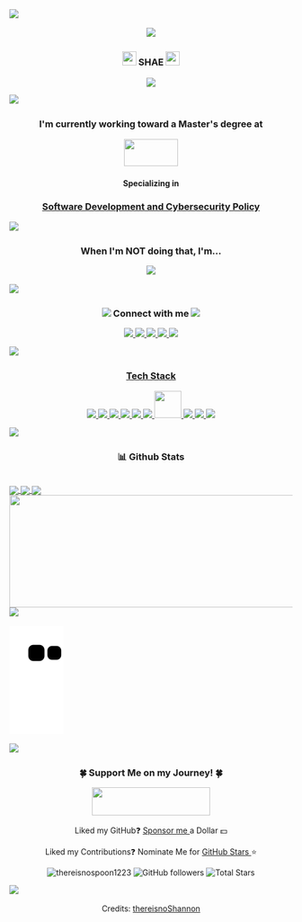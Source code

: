 <img src="https://user-images.githubusercontent.com/73097560/115834477-dbab4500-a447-11eb-908a-139a6edaec5c.gif">	

<p align="center"><a href="https://github.com/DenverCoder1/readme-typing-svg"><img src="https://readme-typing-svg.herokuapp.com?lines=Hi,+I'm+Shannon+Smith;but+almost+everyone+calls+me&center=true&width=500&height=50"></a></p>

<h3 align="center"><img src="https://raw.githubusercontent.com/iampavangandhi/iampavangandhi/master/gifs/Hi.gif" width="25" height="25">  SHAE  <img src="https://raw.githubusercontent.com/iampavangandhi/iampavangandhi/master/gifs/Hi.gif" width="25" height="25"></a>
</h3>



<p align="center">
  <img align="center" src="https://github.com/thereisnoShannon/photos/blob/main/purple.jpg" style = "width: -webkit-fill-available;"/>
</p>



<img src="https://user-images.githubusercontent.com/73097560/115834477-dbab4500-a447-11eb-908a-139a6edaec5c.gif">	


<h3 align="center"> I'm currently working toward a Master's degree at </h3>
<p align="center"><img src="https://upload.wikimedia.org/wikipedia/commons/6/60/Virginia_Tech_Hokies_logo.svg" height="48" width="96"/></p>
<h4 align="center"> Specializing in </h4>
<h3 align="center"><a href="https://vtmit.vt.edu/academics/curriculum.html#graduate-certificates"> Software Development and Cybersecurity Policy </a></h3>


<img src="https://user-images.githubusercontent.com/73097560/115834477-dbab4500-a447-11eb-908a-139a6edaec5c.gif">	


<h3 align="center"> When I'm NOT doing that, I'm... </h3>

<p align="center"><a href="https://github.com/DenverCoder1/readme-typing-svg"><img src="https://readme-typing-svg.herokuapp.com?lines=👨‍💻+Improving+my+Programming+skills;🎨+Painting,+drawing,+sculpting+or+woodworking;🏠+Completing+home+renovation+projects;Spending+time+with+my+💍+wife+and+🐾+pets;🚀+Always+ready+to+collaborate&center=true&width=500&height=50"></a></p>


<img src="https://user-images.githubusercontent.com/73097560/115834477-dbab4500-a447-11eb-908a-139a6edaec5c.gif">	


<h3 align="center"><img src="https://media.giphy.com/media/iY8CRBdQXODJSCERIr/giphy.gif" width="30px"> Connect with me <img src="https://media.giphy.com/media/iY8CRBdQXODJSCERIr/giphy.gif" width="30px"></h3>
								      
<p align="center">
    <a title="Linkedin" href="https://www.linkedin.com/in/call-me-shae/">
    <img src="https://img.icons8.com/nolan/48/linkedin.png"/>
    </a>
    <a title="Portfolio" href="https://thereisnoShannon.github.io/Shae%20Smith/index.html">
    <img src="https://img.icons8.com/nolan/48/github.png"/>
    </a>
    <a title="Art Site" href="https://shae1223.wixsite.com/shae-smith-artist">
    <img src="https://user-images.githubusercontent.com/75339573/189492299-8fe30fb6-b0ff-4406-bbf2-fa7f8f41645d.png"/>
    </a>
    <a title="Facebook" href="https://www.facebook.com/shaesmith1223">
    <img src="https://img.icons8.com/nolan/48/facebook.png"/>
    </a>
    <a title="Instagram" href="https://www.instagram.com/shaeasis/">
    <img src="https://img.icons8.com/nolan/48/instagram-new.png"/>
</p>	


<img src="https://user-images.githubusercontent.com/73097560/115834477-dbab4500-a447-11eb-908a-139a6edaec5c.gif">			      


<h3 align="center"> Tech Stack </h3>

<p align="center">
    <a title="Java" href="https://www.java.com/">
    <img src="https://img.icons8.com/color/48/null/java-coffee-cup-logo--v1.png"/>
    </a>
    <a title="Javascript" href="https://www.javascript.com/">
    <img src="https://img.icons8.com/fluency/48/null/javascript.png"/>
    </a>
    <a title="HTML5" href="https://www.java.com/en/">
    <img src="https://img.icons8.com/color/48/null/html-5--v1.png"/>
    </a>
    <a title="CSS3" href="https://en.wikipedia.org/wiki/CSS">
    <img src="https://img.icons8.com/color/48/000000/css3.png"/>
    </a>
    <a title="Sass" href="https://en.wikipedia.org/wiki/Sass_(stylesheet_language)">
    <img src="https://img.icons8.com/color/48/000000/sass.png"/>
    </a>
    <a title="Kotlin" href="https://en.wikipedia.org/wiki/Kotlin_(programming_language)">
    <img src="https://img.icons8.com/color/48/null/kotlin.png"/>
    </a>
    <a title="Eclipse" href="https://www.eclipse.org/ide/">
    <img src="https://user-images.githubusercontent.com/11943860/46922575-7017cf80-cfe1-11e8-845a-0cd198fb546c.png" width="48px" height="48px"/>
    </a>
    <a title="IntelliJ" href="https://www.jetbrains.com/idea/">
    <img src="https://img.icons8.com/color/48/000000/intellij-idea.png"/>
    </a>
    <a title="Android Studio" href="https://en.wikipedia.org/wiki/Android_Studio">    
    <img src="https://img.icons8.com/color/48/null/android-studio--v2.png"/>
    </a>
    <a title="GitLab" href="https://about.gitlab.com/">  
    <img src="https://img.icons8.com/color/48/null/gitlab.png"/>
    </a>

</p>


<img src="https://user-images.githubusercontent.com/73097560/115834477-dbab4500-a447-11eb-908a-139a6edaec5c.gif">			      
  
	
<h3 align="center"> 📊 Github Stats </h3>
	
<br>

<a href="https://streak-stats.demolab.com/thereisnoShannon/">
  <img align="center" src="https://streak-stats.demolab.com?user=thereisnoShannon&theme=radical&hide_border=true&date_format=M%20j%5B%2C%20Y%5D&ring=8508B4&fire=FF8622&sideNums=8508B4" width="400" />
</a>
<a href="https://github.com/thereisnoShannon/github-readme-stats">
  <img align="center" src="https://github-readme-stats.vercel.app/api?username=thereisnoShannon&theme=radical&hide_border=true" width="400" />
</a>
<a href="https://github.com/thereisnoShannon/github-readme-stats">
  <img align="center" src="https://github-readme-stats.vercel.app/api/top-langs/?username=thereisnoShannon&&theme=radical&hide_border=true&langs_count=10&layout=compact&repo=github-readme-stats" width="300" />
</a>
<a href="https://github.com/thereisnoShannon/github-readme-stats">
  <img align="center" src="https://github-profile-summary-cards.vercel.app/api/cards/profile-details?username=thereisnoShannon&theme=radical" width="510" height="200"/>
</a>	


<img src="https://user-images.githubusercontent.com/73097560/115834477-dbab4500-a447-11eb-908a-139a6edaec5c.gif">			      

![snake gif](https://github.com/BrunoGonSouza/BrunoGonSouza/blob/output/github-contribution-grid-snake.svg)

<img src="https://user-images.githubusercontent.com/73097560/115834477-dbab4500-a447-11eb-908a-139a6edaec5c.gif">


<h3 align="center"> 🍀 Support Me on my Journey! 🍀 </h3>


<p align="center"><a href="https://www.buymeacoffee.com/shaesmith1223"><img src="https://camo.githubusercontent.com/28aae05a0fba45679e8e27d90609601e249b64a5fe30dfef05495de4f4e318d4/68747470733a2f2f63646e2e6275796d6561636f666665652e636f6d2f627574746f6e732f76322f64656661756c742d79656c6c6f772e706e67" height="50" width="210"></a>
</p>

<p align="center"> Liked my GitHub❓ <a href="https://github.com/sponsors/thereisnoShannon/dashboard/profile"> Sponsor me </a> a Dollar 💵 
</p>

<p align="center">Liked my Contributions❓ Nominate Me for <a href="https://stars.github.com/nominate/"> GitHub Stars </a>⭐ 

<p align="center"><img src="https://komarev.com/ghpvc/?username=k-star-229&label=Profile%20views&color=0e75b6&style=plastic" alt="thereisnospoon1223" />
    <img alt="GitHub followers" src="https://img.shields.io/github/followers/thereisnoShannon?label=Followers&style=social">    
    <img src="https://img.shields.io/github/stars/thereisnoShannon?label=Stars" alt="Total Stars">
</p>

<img src="https://user-images.githubusercontent.com/73097560/115834477-dbab4500-a447-11eb-908a-139a6edaec5c.gif">			      


<p align="center"> Credits: <a href="https://github.com/thereisnoShannon"> thereisnoShannon </a>
</p>

	
<!---
thereisnoShannon/thereisnoShannon is a ✨ special ✨ repository because its `README.md` (this file) appears on your GitHub profile.
You can click the Preview link to take a look at your changes.
--->
